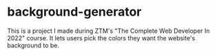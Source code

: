 # background-generator
This is a project I made during ZTM's "The Complete Web Developer In 2022" course. 
It lets users pick the colors they want the website's background to be. 
